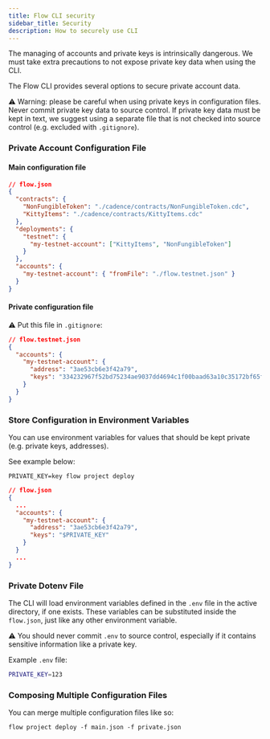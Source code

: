 ```yaml
---
title: Flow CLI security
sidebar_title: Security
description: How to securely use CLI
---
```


The managing of accounts and private keys is intrinsically dangerous. 
We must take extra precautions to not expose private key data when using
the CLI.

The Flow CLI provides several options to secure private account data.

⚠️ Warning: please be careful when using private keys in configuration files. 
Never commit private key data to source control.
If private key data must be kept in text, we suggest using a separate file
that is not checked into source control (e.g. excluded with `.gitignore`).

### Private Account Configuration File

#### Main configuration file
```json
// flow.json
{
  "contracts": {
    "NonFungibleToken": "./cadence/contracts/NonFungibleToken.cdc",
    "KittyItems": "./cadence/contracts/KittyItems.cdc"
  },
  "deployments": {
    "testnet": {
      "my-testnet-account": ["KittyItems", "NonFungibleToken"]
    }
  },
  "accounts": {
    "my-testnet-account": { "fromFile": "./flow.testnet.json" }
  }
}
```

#### Private configuration file

⚠️ Put this file in `.gitignore`:

```json
// flow.testnet.json
{
  "accounts": {
    "my-testnet-account": {
      "address": "3ae53cb6e3f42a79",
      "keys": "334232967f52bd75234ae9037dd4694c1f00baad63a10c35172bf65fbb8ad1111"
    }
  }
}
```

### Store Configuration in Environment Variables

You can use environment variables for values that should be kept private (e.g. private keys, addresses).

See example below:

```shell
PRIVATE_KEY=key flow project deploy
```

```json
// flow.json
{
  ...
  "accounts": {
    "my-testnet-account": {
      "address": "3ae53cb6e3f42a79",
      "keys": "$PRIVATE_KEY"
    }
  }
  ...
}
```

### Private Dotenv File

The CLI will load environment variables defined in the `.env` file in the active directory, if one exists. 
These variables can be substituted inside the `flow.json`, 
just like any other environment variable.

⚠️ You should never commit `.env` to source control, 
especially if it contains sensitive information 
like a private key.

Example `.env` file:
```bash
PRIVATE_KEY=123
```

### Composing Multiple Configuration Files

You can merge multiple configuration files like so:

```shell
flow project deploy -f main.json -f private.json
```
